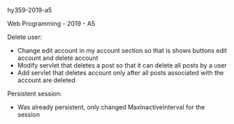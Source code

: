 hy359-2019-a5

Web Programming - 2019 - A5

Delete user:
- Change edit account in my account section so that is shows buttons edit account and delete account
- Modify servlet that deletes a post so that it can delete all posts by a user
- Add servlet that deletes account only after all posts associated with the account are deleted

Persistent session:
- Was already persistent, only changed MaxInactiveInterval for the session
